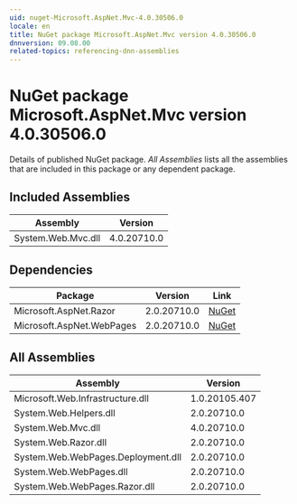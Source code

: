 ```yaml
---
uid: nuget-Microsoft.AspNet.Mvc-4.0.30506.0
locale: en
title: NuGet package Microsoft.AspNet.Mvc version 4.0.30506.0
dnnversion: 09.08.00
related-topics: referencing-dnn-assemblies
---
```


# NuGet package Microsoft.AspNet.Mvc version 4.0.30506.0
Details of published NuGet package.
*All Assemblies* lists all the assemblies that are included in this package or any dependent package.

## Included Assemblies

|Assembly|Version|
|---|---|
|System.Web.Mvc.dll|4.0.20710.0|

## Dependencies

|Package|Version|Link|
|---|---|---|
|Microsoft.AspNet.Razor|2.0.20710.0|[NuGet](https://www.nuget.org/packages/Microsoft.AspNet.Razor/2.0.20710.0)|
|Microsoft.AspNet.WebPages|2.0.20710.0|[NuGet](https://www.nuget.org/packages/Microsoft.AspNet.WebPages/2.0.20710.0)|

## All Assemblies

|Assembly|Version|
|---|---|
|Microsoft.Web.Infrastructure.dll|1.0.20105.407|
|System.Web.Helpers.dll|2.0.20710.0|
|System.Web.Mvc.dll|4.0.20710.0|
|System.Web.Razor.dll|2.0.20710.0|
|System.Web.WebPages.Deployment.dll|2.0.20710.0|
|System.Web.WebPages.dll|2.0.20710.0|
|System.Web.WebPages.Razor.dll|2.0.20710.0|

